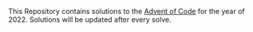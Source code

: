 This Repository contains solutions to the [Advent of Code](https://adventofcode.com/2022) for the year of 2022. Solutions will be updated after every solve.
